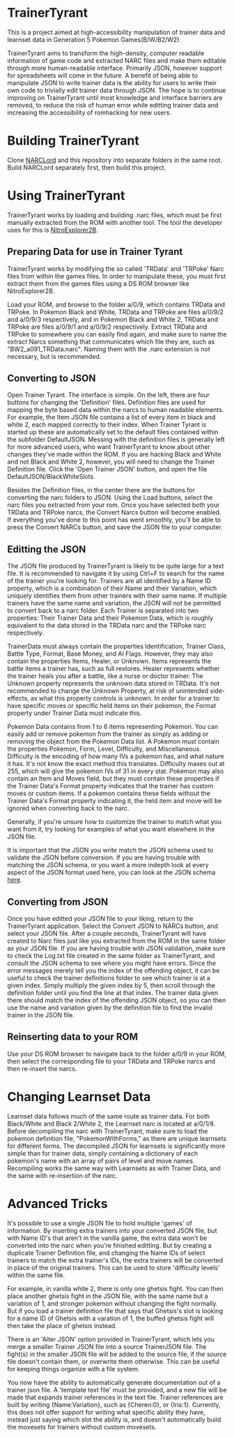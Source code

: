 # TrainerTyrant
This is a project aimed at high-accessibility manipulation of trainer data and learnset data in Generation 5 Pokemon Games(B/W/B2/W2).

TrainerTyrant aims to transform the high-density, computer readable information of game code and extracted NARC files and make them editable through more human-readable interface. Primarily JSON, however support for spreadsheets will come in the future. A benefit of being able to manipulate JSON to write trainer data is the ability for users to write their own code to trivially edit trainer data through JSON. The hope is to continue improving on TrainerTyrant until most knowledge and interface barriers are removed, to reduce the risk of human error while editting trainer data and increasing the accessibility of romhacking for new users. 

# Building TrainerTyrant
Clone [NARCLord](https://github.com/ThirdLemon/NARCLord) and this repository into separate folders in the same root. Build NARCLord separately first, then build this project.

# Using TrainerTyrant
TrainerTyrant works by loading and building .narc files, which must be first manually extracted from the ROM with another tool. The tool the developer uses for this is [NitroExplorer2B](https://projectpokemon.org/home/files/file/2070-nitro-explorer). 

## Preparing Data for use in Trainer Tyrant
TrainerTyrant works by modifying the so called 'TRData' and 'TRPoke' Narc files from within the games files. In order to manipulate these, you must first extract them from the games files using a DS ROM browser like NitroExplorer2B. 

Load your ROM, and browse to the folder a/0/9, which contains TRData and TRPoke. In Pokemon Black and White, TRData and TRPoke are files a/0/9/2 and a/0/9/3 respectively, and in Pokemon Black and White 2, TRData and TRPoke are files a/0/9/1 and a/0/9/2 respectively. Extract TRData and TRPoke to somewhere you can easily find again, and make sure to name the extract Narcs something that communicates which file they are, such as "BW2_a091_TRData.narc". Naming them with the .narc extension is not necessary, but is recommended.

## Converting to JSON
Open Trainer Tyrant. The interface is simple. On the left, there are four buttons for changing the 'Definition' files. Definition files are used for mapping the byte based data within the narcs to human readable elements. For example, the Item JSON file contains a list of every item in black and white 2, each mapped correctly to their index. When Trainer Tyrant is started up these are automatically set to the default files contained within the subfolder DefaultJSON. Messing with the definition files is generally left for more advanced users, who want TrainerTyrant to know about other changes they've made within the ROM. If you are hacking Black and White and not Black and White 2, however, you will need to change the Trainer Definition file. Click the 'Open Trainer JSON' button, and open the file DefaultJSON/BlackWhiteSlots.

Besides the Definition files, in the center there are the buttons for converting the narc folders to JSON. Using the Load buttons, select the narc files you extracted from your rom. Once you have selected both your TRData and TRPoke narcs, the Convert Narcs button will become enabled. If everything you've done to this point has went smoothly, you'll be able to press the Convert NARCs button, and save the JSON file to your computer.

## Editting the JSON
The JSON file produced by TrainerTyrant is likely to be quite large for a text file. It is recommended to navigate it by using Ctrl+F to search for the name of the trainer you're looking for. Trainers are all identified by a Name ID property, which is a combination of their Name and their Variation, which uniquely identifies them from other trainers with their same name. If multiple trainers have the same name and variation, the JSON will not be permitted to convert back to a narc folder. Each Trainer is separated into two properties: Their Trainer Data and their Pokemon Data, which is roughly equivalent to the data stored in the TRData narc and the TRPoke narc respectively. 

TrainerData must always contain the properties Identification, Trainer Class, Battle Type, Format, Base Money, and AI Flags. However, they may also contain the properties Items, Healer, or Unknown. Items represents the battle items a trainer has, such as full restores. Healer represents whether the trainer heals you after a battle, like a nurse or doctor trainer. The Unknown property represents the unknown data stored in TRData. It's not recommended to change the Unknown Property, at risk of unintended side-effects, as what this property controls is unknown. In order for a trainer to have specific moves or specific held items on their pokemon, the Format property under Trainer Data must indicate this. 

Pokemon Data contains from 1 to 6 items representing Pokemon. You can easily add or remove pokemon from the trainer as simply as adding or removing the object from the Pokemon Data list. A Pokemon must contain the properties Pokemon, Form, Level, Difficulty, and Miscellaneous. Difficulty is the encoding of how many IVs a pokemon has, and what nature it has. It's not know the exact method this translates. Difficulty maxes out at 255, which will give the pokemon IVs of 31 in every stat. Pokemon may also contain an Item and Moves field, but they must contain these properties if the Trainer Data's Format property indicates that the trainer has custom moves or custom items. If a pokemon contains these fields without the Trainer Data's Format property indicating it, the held item and move will be ignored when converting back to the narc.

Generally, if you're unsure how to customize the trainer to match what you want from it, try looking for examples of what you want elsewhere in the JSON file. 

It is important that the JSON you write match the JSON schema used to validate the JSON before conversion. If you are having trouble with matching the JSON schema, or you want a more indepth look at every aspect of the JSON format used here, you can look at the JSON schema [here](https://pastebin.com/YFtpr6nh).

## Converting from JSON
Once you have editted your JSON file to your liking, return to the TrainerTyrant application. Select the Convert JSON to NARCs button, and select your JSON file. After a couple seconds, TrainerTyrant will have created to Narc files just like you extracted from the ROM in the same folder as your JSON file. If you are having trouble with JSON validation, make sure to check the Log.txt file created in the same folder as TrainerTyrant, and consult the JSON schema to see where you might have errors. Since the error messages merely tell you the index of the offending object, it can be useful to check the trainer definitions folder to see which trainer is at a given index. Simply multiply the given index by 5, then scroll through the definition folder until you find the line at that index. The trainer data given there should match the index of the offending JSON object, so you can then use the name and variation given by the definition file to find the invalid trainer in the JSON file.

## Reinserting data to your ROM
Use your DS ROM browser to navigate back to the folder a/0/9 in your ROM, then select the corresponding file to your TRData and TRPoke narcs and then re-insert the narcs.

# Changing Learnset Data
Learnset data follows much of the same route as trainer data. For both Black/White and Black 2/White 2, the Learnset narc is located at a/0/1/8. Before decompiling the narc with TrainerTyrant, make sure to load the pokemon definition file, "PokemonWithForms," as there are unique learnsets for different forms. The decompiled JSON for learnsets is significantly more simple than for trainer data, simply containing a dictionary of each pokemon's name with an array of pairs of level and move names. Recompiling works the same way with Learnsets as with Trainer Data, and the same with re-insertion of the narc.

# Advanced Tricks
It's possible to use a single JSON file to hold multiple 'games' of information. By inserting extra trainers into your converted JSON file, but with Name ID's that aren't in the vanilla game, the extra data won't be converted into the narc when you're finished editting. But by creating a duplicate Trainer Definition file, and changing the Name IDs of select trainers to match the extra trainer's IDs, the extra trainers will be converted in place of the original trainers. This can be used to store 'difficulty levels' within the same file. 

For example, in vanilla white 2, there is only one ghetsis fight. You can then place another ghetsis fight in the JSON file, with the same name but a variation of 1, and stronger pokemon without changing the fight normally. But if you load a trainer definition file that says that Ghetsis's slot is looking for a name ID of Ghetsis with a varation of 1, the buffed ghetsis fight will then take the place of ghetsis instead.

There is an 'Alter JSON' option provided in TrainerTyrant, which lets you merge a smaller Trainer JSON file into a source TrainerJSON file. The fight(s) in the smaller JSON file will be added to the source file, if the source file doesn't contain them, or overwrite them otherwise. This can be useful for keeping things organize with a file system.

You now have the ability to automatically generate documentation out of a trainer json file. A 'template text file' must be provided, and a new file will be made that expands trainer references in the text file. Trainer references are built by writing {Name:Variation}, such as {Cheren:0}, or {Iris:1}. Currently, this does not offer support for writing what specific ability they have, instead just saying which slot the ability is, and doesn't automatically build the movesets for trainers without custom movesets.
